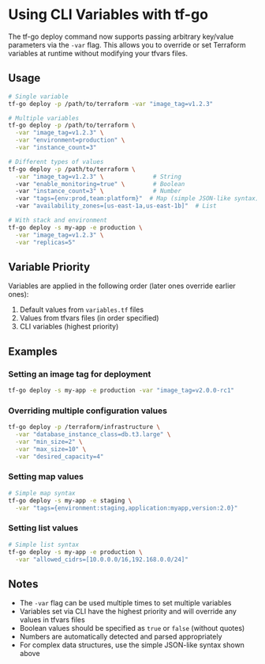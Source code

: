 # Using CLI Variables with tf-go

The tf-go deploy command now supports passing arbitrary key/value parameters via the `-var` flag. This allows you to override or set Terraform variables at runtime without modifying your tfvars files.

## Usage

```bash
# Single variable
tf-go deploy -p /path/to/terraform -var "image_tag=v1.2.3"

# Multiple variables
tf-go deploy -p /path/to/terraform \
  -var "image_tag=v1.2.3" \
  -var "environment=production" \
  -var "instance_count=3"

# Different types of values
tf-go deploy -p /path/to/terraform \
  -var "image_tag=v1.2.3" \              # String
  -var "enable_monitoring=true" \        # Boolean
  -var "instance_count=3" \              # Number
  -var "tags={env:prod,team:platform}"  # Map (simple JSON-like syntax)
  -var "availability_zones=[us-east-1a,us-east-1b]"  # List

# With stack and environment
tf-go deploy -s my-app -e production \
  -var "image_tag=v1.2.3" \
  -var "replicas=5"
```

## Variable Priority

Variables are applied in the following order (later ones override earlier ones):

1. Default values from `variables.tf` files
2. Values from tfvars files (in order specified)
3. CLI variables (highest priority)

## Examples

### Setting an image tag for deployment
```bash
tf-go deploy -s my-app -e production -var "image_tag=v2.0.0-rc1"
```

### Overriding multiple configuration values
```bash
tf-go deploy -p /terraform/infrastructure \
  -var "database_instance_class=db.t3.large" \
  -var "min_size=2" \
  -var "max_size=10" \
  -var "desired_capacity=4"
```

### Setting map values
```bash
# Simple map syntax
tf-go deploy -s my-app -e staging \
  -var "tags={environment:staging,application:myapp,version:2.0}"
```

### Setting list values
```bash
# Simple list syntax
tf-go deploy -s my-app -e production \
  -var "allowed_cidrs=[10.0.0.0/16,192.168.0.0/24]"
```

## Notes

- The `-var` flag can be used multiple times to set multiple variables
- Variables set via CLI have the highest priority and will override any values in tfvars files
- Boolean values should be specified as `true` or `false` (without quotes)
- Numbers are automatically detected and parsed appropriately
- For complex data structures, use the simple JSON-like syntax shown above